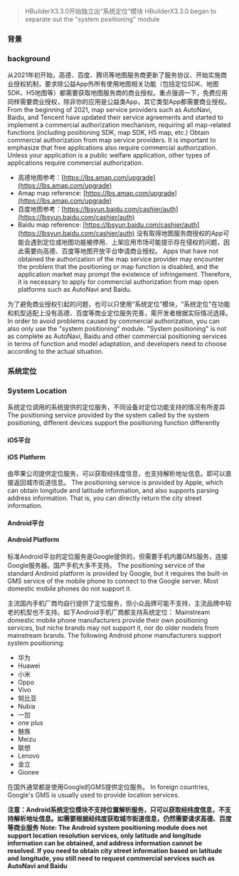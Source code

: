 <md-translatedByGoogle />

> HBuilderX3.3.0开始独立出“系统定位”模块
> HBuilderX3.3.0 began to separate out the "system positioning" module

### 背景
### background

从2021年初开始，高德、百度、腾讯等地图服务商更新了服务协议、开始实施商业授权机制，要求除公益App外所有使用地图相关功能（包括定位SDK、地图SDK、H5地图等）都需要获取地图服务商的商业授权。重点强调一下，免费应用同样需要商业授权，除非你的应用是公益类App，其它类型App都需要商业授权。
From the beginning of 2021, map service providers such as AutoNavi, Baidu, and Tencent have updated their service agreements and started to implement a commercial authorization mechanism, requiring all map-related functions (including positioning SDK, map SDK, H5 map, etc.) Obtain commercial authorization from map service providers. It is important to emphasize that free applications also require commercial authorization. Unless your application is a public welfare application, other types of applications require commercial authorization.
- 高德地图参考：[https://lbs.amap.com/upgrade](https://lbs.amap.com/upgrade)
- Amap map reference: [https://lbs.amap.com/upgrade](https://lbs.amap.com/upgrade)
- 百度地图参考：[https://lbsyun.baidu.com/cashier/auth](https://lbsyun.baidu.com/cashier/auth)
- Baidu map reference: [https://lbsyun.baidu.com/cashier/auth](https://lbsyun.baidu.com/cashier/auth)
没有取得地图服务商授权的App可能会遇到定位或地图功能被停用、上架应用市场可能提示存在侵权的问题，因此需要向高德、百度等地图开放平台申请商业授权。
Apps that have not obtained the authorization of the map service provider may encounter the problem that the positioning or map function is disabled, and the application market may prompt the existence of infringement. Therefore, it is necessary to apply for commercial authorization from map open platforms such as AutoNavi and Baidu.

为了避免商业授权引起的问题，也可以只使用“系统定位”模块，“系统定位”在功能和机型适配上没有高德、百度等商业定位服务完善，需开发者根据实际情况选择。
In order to avoid problems caused by commercial authorization, you can also only use the "system positioning" module. "System positioning" is not as complete as AutoNavi, Baidu and other commercial positioning services in terms of function and model adaptation, and developers need to choose according to the actual situation.


### 系统定位
### System Location
系统定位调用的系统提供的定位服务，不同设备对定位功能支持的情况有所差异
The positioning service provided by the system called by the system positioning, different devices support the positioning function differently

#### iOS平台
#### iOS Platform
由苹果公司提供定位服务，可以获取经纬度信息，也支持解析地址信息。即可以直接返回城市街道信息。
The positioning service is provided by Apple, which can obtain longitude and latitude information, and also supports parsing address information. That is, you can directly return the city street information.

#### Android平台
#### Android Platform
标准Android平台的定位服务是Google提供的，但需要手机内置GMS服务，连接Google服务器。国产手机大多不支持。
The positioning service of the standard Android platform is provided by Google, but it requires the built-in GMS service of the mobile phone to connect to the Google server. Most domestic mobile phones do not support it.

主流国内手机厂商均自行提供了定位服务，但小众品牌可能不支持，主流品牌中较老的机型也不支持。如下Android手机厂商都支持系统定位：
Mainstream domestic mobile phone manufacturers provide their own positioning services, but niche brands may not support it, nor do older models from mainstream brands. The following Android phone manufacturers support system positioning:
- 华为
- Huawei
- 小米
- Oppo
- Vivo
- 努比亚
- Nubia
- 一加
- one plus
- 魅族
- Meizu
- 联想
- Lenovo
- 金立
- Gionee

在国外通常都是使用Google的GMS提供定位服务。
In foreign countries, Google's GMS is usually used to provide location services.

**注意：Android系统定位模块不支持位置解析服务，只可以获取经纬度信息，不支持解析地址信息。如需要根据经纬度获取城市街道信息，仍然需要请求高德、百度等商业服务**
**Note: The Android system positioning module does not support location resolution services, only latitude and longitude information can be obtained, and address information cannot be resolved. If you need to obtain city street information based on latitude and longitude, you still need to request commercial services such as AutoNavi and Baidu**



